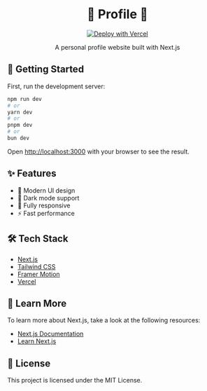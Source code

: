 <div align="center">
  <h1>🌟 Profile 🌟</h1>
  
  <a href="https://vercel.com/new/clone?repository-url=https://github.com/yourusername/your-repo-name">
    <img src="https://vercel.com/button" alt="Deploy with Vercel" />
  </a>

  <p>A personal profile website built with Next.js</p>
</div>

## 🚀 Getting Started

First, run the development server:

```bash
npm run dev
# or
yarn dev
# or
pnpm dev
# or
bun dev
```

Open [http://localhost:3000](http://localhost:3000) with your browser to see the result.

## ✨ Features

- 💫 Modern UI design
- 🌙 Dark mode support
- 📱 Fully responsive
- ⚡ Fast performance

## 🛠️ Tech Stack

- [Next.js](https://nextjs.org)
- [Tailwind CSS](https://tailwindcss.com)
- [Framer Motion](https://www.framer.com/motion)
- [Vercel](https://vercel.com)

## 📝 Learn More

To learn more about Next.js, take a look at the following resources:

- [Next.js Documentation](https://nextjs.org/docs)
- [Learn Next.js](https://nextjs.org/learn)

## 📄 License

This project is licensed under the MIT License.